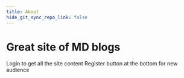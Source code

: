 ```yaml
---
title: About
hide_git_sync_repo_link: false
---
```


# Great site of MD blogs

Login to get all the site content
Register button at the bottom for new audience

